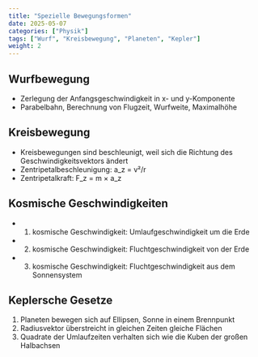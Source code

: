 ```yaml
---
title: "Spezielle Bewegungsformen"
date: 2025-05-07
categories: ["Physik"]
tags: ["Wurf", "Kreisbewegung", "Planeten", "Kepler"]
weight: 2
---
```


## Wurfbewegung

- Zerlegung der Anfangsgeschwindigkeit in x- und y-Komponente
- Parabelbahn, Berechnung von Flugzeit, Wurfweite, Maximalhöhe

## Kreisbewegung

- Kreisbewegungen sind beschleunigt, weil sich die Richtung des Geschwindigkeitsvektors ändert
- Zentripetalbeschleunigung: a_z = v²/r
- Zentripetalkraft: F_z = m × a_z

## Kosmische Geschwindigkeiten

- 1. kosmische Geschwindigkeit: Umlaufgeschwindigkeit um die Erde
- 2. kosmische Geschwindigkeit: Fluchtgeschwindigkeit von der Erde
- 3. kosmische Geschwindigkeit: Fluchtgeschwindigkeit aus dem Sonnensystem

## Keplersche Gesetze

1. Planeten bewegen sich auf Ellipsen, Sonne in einem Brennpunkt
2. Radiusvektor überstreicht in gleichen Zeiten gleiche Flächen
3. Quadrate der Umlaufzeiten verhalten sich wie die Kuben der großen Halbachsen

